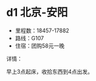 # d1 北京-安阳

<!--
create time: 2015-10-07 09:50:10
Author: amoblin

This file is created by Marboo<http://marboo.io> template file $MARBOO_HOME/.media/starts/default.md
本文件由 Marboo<http://marboo.io> 模板文件 $MARBOO_HOME/.media/starts/default.md 创建
-->

- 里程数：18457-17882
- 路线：G107
- 住宿：团购58元一晚

详情：

早上3点起床，收拾东西到4点出发。

